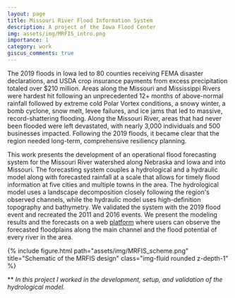 ```yaml
---
layout: page
title: Missouri River Flood Information System
description: A project of the Iowa Flood Center 
img: assets/img/MRFIS_intro.png
importance: 1
category: work
giscus_comments: true
---
```


The 2019 floods in Iowa led to 80 counties receiving FEMA disaster declarations, and USDA crop insurance payments from excess precipitation totaled over $210 million. Areas along the Missouri and Mississippi Rivers were hardest hit following an unprecedented 12+ months of above-normal rainfall followed by extreme cold Polar Vortex conditions, a snowy winter, a bomb cyclone, snow melt, levee failures, and ice jams that led to massive, record-shattering flooding. Along the Missouri River, areas that had never been flooded were left devastated, with nearly 3,000 individuals and 500 businesses impacted. Following the 2019 floods, it became clear that the region needed long-term, comprehensive resiliency planning.  

This work presents the development of an operational flood forecasting system for the Missouri River watershed along Nebraska and Iowa and into Missouri. The forecasting system couples a hydrological and a hydraulic model along with forecasted rainfall at a scale that allows for timely flood information at five cities and multiple towns in the area. The hydrological model uses a landscape decomposition closely following the region's observed channels, while the hydraulic model uses high-definition topography and bathymetry. We validated the system with the 2019 flood event and recreated the 2011 and 2016 events. We present the modeling results and the forecasts on a web [platform](https://mrfis.iowafloodcenter.org/mrfis.html) where users can observe the forecasted floodplains along the main channel and the flood potential of every river in the area.

{% include figure.html path="assets/img/MRFIS_scheme.png" title="Schematic of the MRFIS design" class="img-fluid rounded z-depth-1" %}

** 
*In this project I worked in the development, setup, and validation of the hydrological model.*
